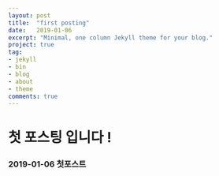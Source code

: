 ```yaml
---
layout: post
title:  "first posting"
date:   2019-01-06
excerpt: "Minimal, one column Jekyll theme for your blog."
project: true
tag:
- jekyll 
- bin
- blog
- about
- theme
comments: true
---
```


# 첫 포스팅 입니다 !
### 2019-01-06 첫포스트

